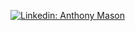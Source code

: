 
[![Linkedin: Anthony Mason](https://img.shields.io/badge/-LinkedIn-blue?style=flat-square&logo=Linkedin&logoColor=white&link=https://www.linkedin.com/in/anthony-mason-996b54205/)](https://www.linkedin.com/in/anthony-mason-996b54205/)
